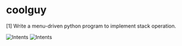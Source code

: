# coolguy
[1] Write a menu-driven python program to implement stack operation.

<img alt="Intents" src="https://media.discordapp.net/attachments/893208060670144573/953673947948396544/unknown.png">
<img alt="Intents" src="https://media.discordapp.net/attachments/893208060670144573/953674750062919780/unknown.png">
